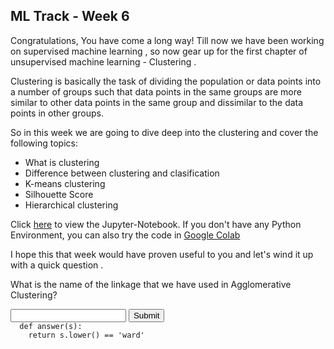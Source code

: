 ## ML Track - Week 6
Congratulations,
You have come a long way! Till now we have been working on supervised machine learning , so now gear up for the first chapter of unsupervised machine learning - Clustering .

Clustering is basically the task of dividing the population or data points into a number of groups such that data points in the same groups are more similar to other data points in the same group and dissimilar to the data points in other groups.

So in this week we are going to dive deep into the clustering and cover the following topics:

- What is clustering
- Difference between clustering and clasification
- K-means clustering
- Silhouette Score
- Hierarchical clustering


Click [here](https://github.com/kabirnagpal/SoA-ML-14/blob/master/week%206.ipynb) to view the Jupyter-Notebook.
If you don't have any Python Environment, you can also try the code in [Google Colab](https://colab.research.google.com/)


I hope this that week would have proven useful to you and let's wind it up with a quick question .

What is the name of the linkage that we have used in Agglomerative Clustering?

<form method='POST'>
  <input name='answer'>
  <input type='submit' value='Submit'>
  <code class='code_checker'>
  def answer(s):
  	return s.lower() == 'ward'
  </code>
</form>


